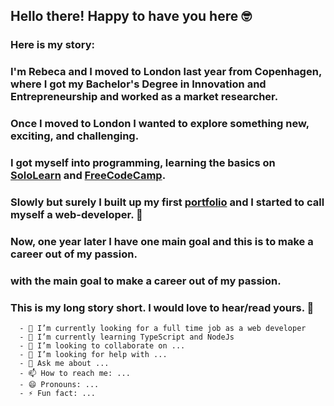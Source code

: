 ## Hello there! Happy to have you here 🤓

### Here is my story: 

   ### I'm Rebeca and I moved to London last year from Copenhagen, where I got my Bachelor's Degree in Innovation and Entrepreneurship and worked as a market researcher.
   ### Once I moved to London I wanted to explore something new, exciting, and challenging. 
   ### I got myself into programming, learning the basics on [SoloLearn](https://www.sololearn.com/) and [FreeCodeCamp](https://www.freecodecamp.org/learn).
   ### Slowly but surely I built up my first [portfolio](https://rebeca-august.github.io/portfolio/) and I started to call myself a web-developer.  🥳 
   ### Now, one year later I have one main goal and this is to make a career out of my passion.
   ### with the main goal to make a career out of my passion.
   
   ### This is my long story short. I would love to hear/read yours. 📝


      - 🔭 I’m currently looking for a full time job as a web developer
      - 🌱 I’m currently learning TypeScript and NodeJs
      - 👯 I’m looking to collaborate on ...
      - 🤔 I’m looking for help with ...
      - 💬 Ask me about ...
      - 📫 How to reach me: ...
      - 😄 Pronouns: ...
      - ⚡ Fun fact: ...
